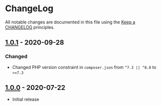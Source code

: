 # ChangeLog

All notable changes are documented in this file using the [Keep a CHANGELOG](https://keepachangelog.com/) principles.

## [1.0.1] - 2020-09-28

### Changed

* Changed PHP version constraint in `composer.json` from `^7.3 || ^8.0` to `>=7.3`

## [1.0.0] - 2020-07-22

* Initial release

[1.0.1]: https://github.com/sebastianbergmann/lines-of-code/compare/1.0.0...1.0.1
[1.0.0]: https://github.com/sebastianbergmann/lines-of-code/compare/f959e71f00e591288acc024afe9cb966c6cf9bd6...1.0.0
